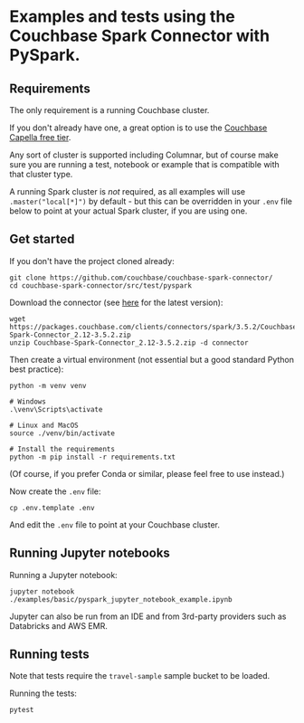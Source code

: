 # Examples and tests using the Couchbase Spark Connector with PySpark.

## Requirements
The only requirement is a running Couchbase cluster.  

If you don't already have one, a great option is to use the [Couchbase Capella free tier](https://docs.couchbase.com/cloud/get-started/create-account.html).

Any sort of cluster is supported including Columnar, but of course make sure you are running a test, notebook or example that is compatible with that cluster type.

A running Spark cluster is _not_ required, as all examples will use `.master("local[*]")` by default - but this can be overridden in your `.env` file below to point at your actual Spark cluster, if you are using one.

## Get started
If you don't have the project cloned already:
```
git clone https://github.com/couchbase/couchbase-spark-connector/
cd couchbase-spark-connector/src/test/pyspark
```

Download the connector (see [here](https://docs.couchbase.com/spark-connector/current/download-links.html) for the latest version):
```
wget https://packages.couchbase.com/clients/connectors/spark/3.5.2/Couchbase-Spark-Connector_2.12-3.5.2.zip
unzip Couchbase-Spark-Connector_2.12-3.5.2.zip -d connector
```

Then create a virtual environment (not essential but a good standard Python best practice):

```
python -m venv venv

# Windows
.\venv\Scripts\activate

# Linux and MacOS
source ./venv/bin/activate

# Install the requirements
python -m pip install -r requirements.txt
```
(Of course, if you prefer Conda or similar, please feel free to use instead.)

Now create the `.env` file:

```
cp .env.template .env
```

And edit the `.env` file to point at your Couchbase cluster.

## Running Jupyter notebooks
Running a Jupyter notebook:
```
jupyter notebook ./examples/basic/pyspark_jupyter_notebook_example.ipynb
```

Jupyter can also be run from an IDE and from 3rd-party providers such as Databricks and AWS EMR.

## Running tests
Note that tests require the `travel-sample` sample bucket to be loaded.

Running the tests:
```
pytest
```
